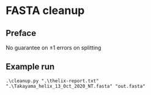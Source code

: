 # FASTA cleanup
## Preface
No guarantee on ±1 errors on splitting
## Example run
`.\cleanup.py ".\thelix-report.txt" ".\Takayama_helix_13_Oct_2020_NT.fasta" "out.fasta"`
